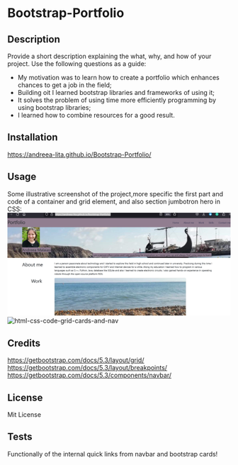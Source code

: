 # Bootstrap-Portfolio

## Description

Provide a short description explaining the what, why, and how of your project. Use the following questions as a guide:

- My motivation was to learn how to create a portfolio which enhances chances to get a job in the field;
- Building oit I learned bootstrap libraries and frameworks of using it;
- It solves the problem of using time more efficiently programming by using bootstrap libraries;
- I learned how to combine resources for a good result.


## Installation
https://andreea-lita.github.io/Bootstrap-Portfolio/


## Usage

Some illustrative screenshot of the project,more specific the first part and code of a container and grid element, and also section jumbotron hero in CSS:
![First part](assets/bootstrap-portfolio-toppage.png)   
![html-css-code-grid-cards-and-nav](assets/images/html-css-code-grid-cards-and-nav.png)


## Credits

https://getbootstrap.com/docs/5.3/layout/grid/
https://getbootstrap.com/docs/5.3/layout/breakpoints/
https://getbootstrap.com/docs/5.3/components/navbar/

## License

Mit License

## Tests

Functionally of the internal quick links from navbar and bootstrap cards!
